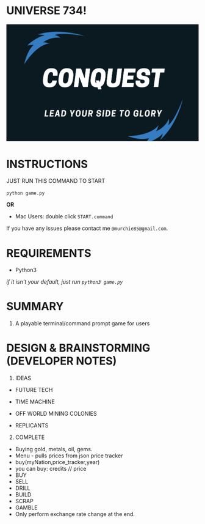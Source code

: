# UNIVERSE 734!

![image](assets/main.png)  


# INSTRUCTIONS 

JUST RUN THIS COMMAND TO START 
  
`python game.py` 
  
**OR**  

- Mac Users: double click `START.command`
  
  

If you have any issues please contact me `@murchie85@gmail.com`. 

# REQUIREMENTS 

- Python3
  
*if it isn't your default, just run `python3 game.py`* 



# SUMMARY 
  
1. A playable terminal/command prompt game for users
	  
# DESIGN & BRAINSTORMING  (DEVELOPER NOTES)  
 

1. IDEAS   
- FUTURE TECH 

- TIME MACHINE 

- OFF WORLD MINING COLONIES
- REPLICANTS



2. COMPLETE 

- Buying gold, metals, oil, gems.
- Menu - pulls prices from json price tracker
- buy(myNation,price_tracker,year)
- you can buy: credits // price 
- BUY
- SELL
- DRILL
- BUILD
- SCRAP
- GAMBLE
- Only perform exchange rate change at the end. 
